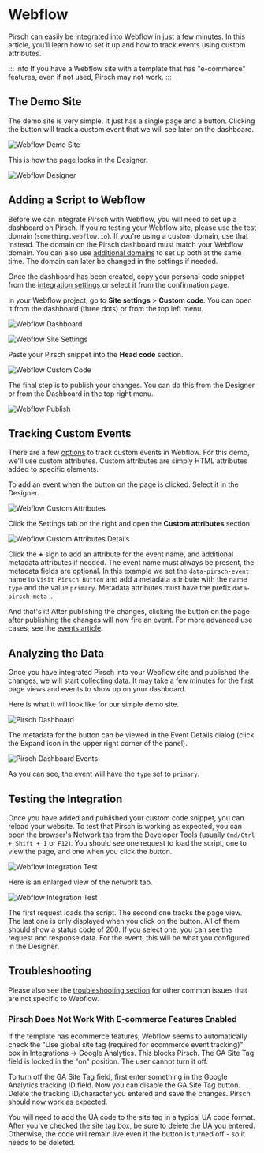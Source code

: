# Webflow

Pirsch can easily be integrated into Webflow in just a few minutes. In this article, you'll learn how to set it up and how to track events using custom attributes.

::: info
If you have a Webflow site with a template that has "e-commerce" features, even if not used, Pirsch may not work.
:::

## The Demo Site

The demo site is very simple. It just has a single page and a button. Clicking the button will track a custom event that we will see later on the dashboard.

![Webflow Demo Site](/static/integrations/webflow/webflow-demo-site.png)

This is how the page looks in the Designer.

![Webflow Designer](/static/integrations/webflow/webflow-designer.png)

## Adding a Script to Webflow

Before we can integrate Pirsch with Webflow, you will need to set up a dashboard on Pirsch. If you're testing your Webflow site, please use the test domain (`something.webflow.io`). If you're using a custom domain, use that instead. The domain on the Pirsch dashboard must match your Webflow domain. You can also use [additional domains](/advanced/domains-rollup.md) to set up both at the same time. The domain can later be changed in the settings if needed.

Once the dashboard has been created, copy your personal code snippet from the [integration settings](https://dashboard.pirsch.io/settings/integration) or select it from the confirmation page.

In your Webflow project, go to **Site settings** > **Custom code**. You can open it from the dashboard (three dots) or from the top left menu.

![Webflow Dashboard](/static/integrations/webflow/webflow-dashboard-small.png)

![Webflow Site Settings](/static/integrations/webflow/webflow-site-settings-menu-small.png)

Paste your Pirsch snippet into the **Head code** section.

![Webflow Custom Code](/static/integrations/webflow/webflow-custom-code.png)

The final step is to publish your changes. You can do this from the Designer or from the Dashboard in the top right menu.

![Webflow Publish](/static/integrations/webflow/webflow-publish.png)

## Tracking Custom Events

There are a few [options](/advanced/events.md) to track custom events in Webflow. For this demo, we'll use custom attributes. Custom attributes are simply HTML attributes added to specific elements.

To add an event when the button on the page is clicked. Select it in the Designer.

![Webflow Custom Attributes](/static/integrations/webflow/webflow-custom-attributes.png)

Click the Settings tab on the right and open the **Custom attributes** section.

![Webflow Custom Attributes Details](/static/integrations/webflow/webflow-custom-attributes-small.png)

Click the **+** sign to add an attribute for the event name, and additional metadata attributes if needed. The event name must always be present, the metadata fields are optional. In this example we set the `data-pirsch-event` name to `Visit Pirsch Button` and add a metadata attribute with the name `type` and the value `primary`. Metadata attributes must have the prefix `data-pirsch-meta-`.

And that's it! After publishing the changes, clicking the button on the page after publishing the changes will now fire an event. For more advanced use cases, see the [events article](/advanced/events.md).

## Analyzing the Data

Once you have integrated Pirsch into your Webflow site and published the changes, we will start collecting data. It may take a few minutes for the first page views and events to show up on your dashboard.

Here is what it will look like for our simple demo site.

![Pirsch Dashboard](/static/integrations/webflow/webflow-pirsch-dashboard.png)

The metadata for the button can be viewed in the Event Details dialog (click the Expand icon in the upper right corner of the panel).

![Pirsch Dashboard Events](/static/integrations/webflow/webflow-pirsch-dashboard-event.png)

As you can see, the event will have the `type` set to `primary`.

## Testing the Integration

Once you have added and published your custom code snippet, you can reload your website. To test that Pirsch is working as expected, you can open the browser's Network tab from the Developer Tools (usually `Cmd/Ctrl + Shift + I` or `F12`). You should see one request to load the script, one to view the page, and one when you click the button.

![Webflow Integration Test](/static/integrations/webflow/webflow-demo.png)

Here is an enlarged view of the network tab.

![Webflow Integration Test](/static/integrations/webflow/webflow-demo-network.png)

The first request loads the script. The second one tracks the page view. The last one is only displayed when you click on the button. All of them should show a status code of 200. If you select one, you can see the request and response data. For the event, this will be what you configured in the Designer.

## Troubleshooting

Please also see the [troubleshooting section](/get-started/troubleshooting.md) for other common issues that are not specific to Webflow.

### Pirsch Does Not Work With E-commerce Features Enabled

If the template has ecommerce features, Webflow seems to automatically check the "Use global site tag (required for ecommerce event tracking)" box in Integrations -> Google Analytics. This blocks Pirsch. The GA Site Tag field is locked in the "on" position. The user cannot turn it off.

To turn off the GA Site Tag field, first enter something in the Google Analytics tracking ID field. Now you can disable the GA Site Tag button. Delete the tracking ID/character you entered and save the changes. Pirsch should now work as expected.

You will need to add the UA code to the site tag in a typical UA code format. After you've checked the site tag box, be sure to delete the UA you entered. Otherwise, the code will remain live even if the button is turned off - so it needs to be deleted.
